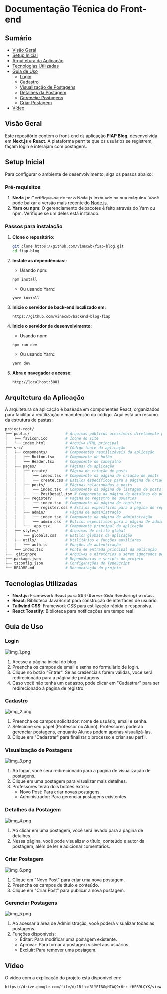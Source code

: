 # Documentação Técnica do Front-end

## Sumário
- [Visão Geral](#visão-geral)
- [Setup Inicial](#setup-inicial)
- [Arquitetura da Aplicação](#arquitetura-da-aplicacao)
- [Tecnologias Utilizadas](#tecnologias-utilizadas)
- [Guia de Uso](#guia-de-uso)
   - [Login](#login)
   - [Cadastro](#cadastro)
   - [Visualização de Postagens](#visualizacao-de-postagens)
   - [Detalhes da Postagem](#detalhes-da-postagem)
   - [Gerenciar Postagens](#gerenciar-postagens)
   - [Criar Postagem](#criar-postagem)
- [Vídeo](#video)
  

## Visão Geral

Este repositório contém o front-end da aplicação **FIAP Blog**, desenvolvida em **Next.js** e **React**. A plataforma permite que os usuários se registrem, façam login e interajam com postagens.

## Setup Inicial

Para configurar o ambiente de desenvolvimento, siga os passos abaixo:

### Pré-requisitos

1. **Node.js**: Certifique-se de ter o Node.js instalado na sua máquina. Você pode baixar a versão mais recente do [Node.js](https://nodejs.org/).
2. **Yarn ou npm**: O gerenciamento de pacotes é feito através do Yarn ou npm. Verifique se um deles está instalado.

### Passos para instalação

1. **Clone o repositório**:
   ```bash
   git clone https://github.com/vinecwb/fiap-blog.git
   cd fiap-blog

2. **Instale as dependências:**:
   * Usando npm:
   ```bash 
   npm install
   ```  
   
   * Ou usando Yarn::
   ```bash
   yarn install
   ```

3. **Inicie o servidor de back-end localizado em:**
    ```bash 
    https://github.com/vinecwb/backend-blog-fiap

4. **Inicie o servidor de desenvolvimento:**
    * Usando npm:
   ```bash 
   npm run dev
   ```  

    * Ou usando Yarn::
   ```bash
   yarn dev
   ```

5. **Abra o navegador e acesse:**
   ```bash 
   http://localhost:3001

## Arquitetura da Aplicação
A arquitetura da aplicação é baseada em componentes React, organizados para facilitar a reutilização e manutenção do código. 
Aqui está um resumo da estrutura de pastas:

```bash
project-root/
├── public/                # Arquivos públicos acessíveis diretamente pelo navegador
│   ├── favicon.ico        # Ícone do site
│   └── index.html         # Arquivo HTML principal
├── src/                   # Código-fonte da aplicação
│   ├── components/        # Componentes reutilizáveis da aplicação
│   │   ├── Button.tsx     # Componente de botão
│   │   └── Header.tsx     # Componente de cabeçalho
│   ├── pages/             # Páginas da aplicação
│   │   ├── create/        # Página de criação de posts
│   │   │   ├── index.tsx  # Componente da página de criação de posts
│   │   │   └── create.css # Estilos específicos para a página de criação de posts
│   │   ├── posts/         # Páginas relacionadas a posts
│   │   │   ├── index.tsx  # Componente da página de listagem de posts
│   │   │   └── PostDetail.tsx # Componente da página de detalhes do post
│   │   ├── register/      # Página de registro de usuários
│   │   │   ├── index.tsx  # Componente da página de registro
│   │   │   └── register.css # Estilos específicos para a página de registro
│   │   ├── admin/         # Página de administração
│   │   │   ├── index.tsx  # Componente da página de administração
│   │   │   └── admin.css  # Estilos específicos para a página de administração
│   │   └── _app.tsx       # Componente principal da aplicação
│   ├── styles/            # Arquivos de estilo global
│   │   └── globals.css    # Estilos globais da aplicação
│   ├── utils/             # Utilitários e funções auxiliares
│   │   └── auth.ts        # Funções de autenticação
│   └── index.tsx          # Ponto de entrada principal da aplicação
├── .gitignore             # Arquivos e diretórios a serem ignorados pelo Git
├── package.json           # Dependências e scripts do projeto
├── tsconfig.json          # Configurações do TypeScript
└── README.md              # Documentação do projeto
```

## Tecnologias Utilizadas
* **Next.js**: Framework React para SSR (Server-Side Rendering) e rotas.
* **React**: Biblioteca JavaScript para construção de interfaces de usuário.
* **Tailwind CSS**: Framework CSS para estilização rápida e responsiva.
* **React Toastify**: Biblioteca para notificações em tempo real.

## Guia de Uso

### Login

![img_1.png](img_1.png)

1. Acesse a página inicial do blog.
2. Preencha os campos de email e senha no formulário de login.
3. Clique no botão "Entrar". Se as credenciais forem válidas, você será redirecionado para a página de postagens.
4. Caso você não tenha um cadastro, pode clicar em "Cadastrar" para ser redirecionado à página de registro.

### Cadastro

![img_2.png](img_2.png)

1. Preencha os campos solicitador: nome de usuário, email e senha.
2. Selecione seu papel (Professor ou Aluno). Professores poderão gerenciar postagens, enquanto Alunos podem apenas visualizá-las.
3. Clique em "Cadastrar" para finalizar o processo e criar seu perfil.

### Visualização de Postagens

![img_3.png](img_3.png)

1. Ao logar, você será redirecionado para a página de visualização de postagens.
2. Clique em uma postagem para visualizar mais detalhes.
3. Professores terão dois botões extras:
   * Novo Post: Para criar novas postagens.
   * Administrador: Para gerenciar postagens existentes.

### Detalhes da Postagem

![img_4.png](img_4.png)

1. Ao clicar em uma postagem, você será levado para a página de detalhes.
2. Nessa página, você pode visualizar o título, conteúdo e autor da postagem, além de ler e adicionar comentários.

### Criar Postagem

![img_6.png](img_6.png)

1. Clique em "Novo Post" para criar uma nova postagem.
2. Preencha os campos de título e conteúdo.
3. Clique em "Criar Post" para publicar a nova postagem.

### Gerenciar Postagens

![img_5.png](img_5.png)

1. Ao acessar a área de Administração, você poderá visualizar todas as postagens.
2. Funções disponíveis:
   * Editar: Para modificar uma postagem existente.
   * Aprovar: Para tornar a postagem visível aos usuários.
   * Excluir: Para remover uma postagem.

## Vídeo

O vídeo com a explicação do projeto está disponível em:

```bash
https://drive.google.com/file/d/1RffcdBlYPI8GgHIAQ9r6rr-fHP89LQYK/view

